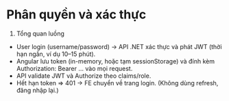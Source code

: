 # Phân quyền và xác thực

1. Tổng quan luồng
- User login (username/password) → API .NET xác thực và phát JWT (thời hạn ngắn, ví dụ 10–15 phút).
- Angular lưu token (in-memory, hoặc tạm sessionStorage) và đính kèm Authorization: Bearer … vào mọi request.
- API validate JWT và Authorize theo claims/role.
- Hết hạn token ⇒ 401 → FE chuyển về trang login. (Không dùng refresh, đăng nhập lại.)